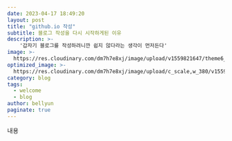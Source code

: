 ```yaml
---
date: 2023-04-17 18:49:20
layout: post
title: "github.io 작성"
subtitle: 블로그 작성을 다시 시작하게된 이유
description: >-
    '갑자기 블로그를 작성하려니깐 쉽지 않다라는 생각이 먼저든다'
image: >-
  https://res.cloudinary.com/dm7h7e8xj/image/upload/v1559821647/theme6_qeeojf.jpg
optimized_image: >-
  https://res.cloudinary.com/dm7h7e8xj/image/upload/c_scale,w_380/v1559821647/theme6_qeeojf.jpg
category: blog
tags:
  - welcome
  - blog
author: bellyun
paginate: true
---
```


내용

